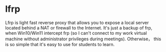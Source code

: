 # lfrp
Lfrp is light fast reverse proxy that allows you to expose a local server located behind a NAT or firewall to the Internet. 
It's just a backup of frp, when Win10/Win11 intercept frp (so I can't connect to my work virtual machine without administrator privileges during meetings).
Otherwise， this is so simple that it's easy to use for students to learn.
